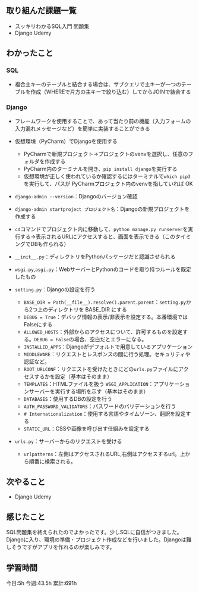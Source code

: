 ## 取り組んだ課題一覧
- スッキリわかるSQL入門 問題集
- Django Udemy
	
## わかったこと

### SQL

- 複合主キーのテーブルと結合する場合は、サブクエリで主キーが一つのテーブルを作成（WHEREで片方の主キーで絞り込む）してからJOINで結合する

### Django

- フレームワークを使用することで、あって当たり前の機能（入力フォームの入力漏れメッセージなど）を簡単に実装することができる

- 仮想環境（PyCharm）でDjangoを使用する
	- PyCharmで新規プロジェクト→プロジェクトのvenvを選択し、任意のフォルダを作成する
	- PyCharm内のターミナルを開き、`pip install django`を実行する
	- 仮想環境が正しく使われているか確認するにはターミナルで`which pip3`を実行して、パスが PyCharmプロジェクト内のvenvを指していれば OK
- `django-admin --version`：Djangoのバージョン確認
- `django-admin startproject プロジェクト名`：Djangoの新規プロジェクトを作成する
- `cd`コマンドでプロジェクト内に移動して、`python manage.py runserver`を実行する→表示されるURLにアクセスすると、画面を表示できる（このタイミングでDBも作られる）
- `__init__.py`：ディレクトリをPythonパッケージだと認識させられる
- `wsgi.py`,`asgi.py`：WebサーバーとPythonのコードを取り持つルールを既定したもの
- `setting.py`：Djangoの設定を行う
	- `BASE_DIR = Path(__file__).resolve().parent.parent`：`setting.py`から2つ上のディレクトリを BASE_DIR にする
	- `DEBUG = True`：デバッグ情報の表示/非表示を設定する。本番環境ではFalseにする
	- `ALLOWED_HOSTS`：外部からのアクセスについて、許可するものを設定する。`DEBUG = False`の場合、空白だとエラーになる。
	- `INSTALLED_APPS`：Djangoがデフォルトで用意しているアプリケーション
	- `MIDDLEWARE`：リクエストとレスポンスの間に行う処理。セキュリティや認証など。
	- `ROOT_URLCONF`：リクエストを受けたときにどの`urls.py`ファイルにアクセスするかを設定（基本はそのまま）
	- `TEMPLATES`：HTMLファイルを扱う
`WSGI_APPLICATION`：アプリケーションサーバーを実行する場所を示す（基本はそのまま）
	- `DATABASES`：使用するDBの設定を行う
	- `AUTH_PASSWORD_VALIDATORS`：パスワードのバリデーションを行う
	- `# Internationalization`：使用する言語やタイムゾーン、翻訳を設定する
	- `STATIC_URL`：CSSや画像を呼び出す仕組みを設定する
- `urls.py`：サーバーからのリクエストを受ける
	- `urlpatterns`：左側はアクセスされるURL,右側はアクセスするurl。上から順番に検索される。


## 次やること
- Django Udemy


## 感じたこと
SQL問題集を終えられたのでよかったです。少しSQLに自信がつきました。
Djangoに入り、環境の準備・プロジェクト作成などを行いました。Djangoは難しそうですがアプリを作れるのが楽しみです。


## 学習時間
今日:5h
今週:43.5h 
累計:691h